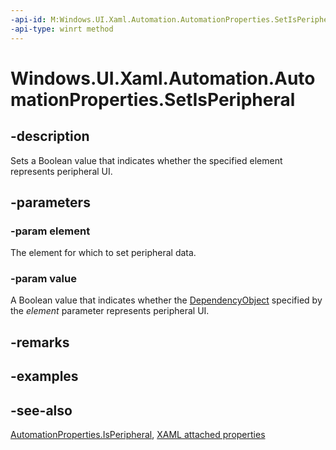 ```yaml
---
-api-id: M:Windows.UI.Xaml.Automation.AutomationProperties.SetIsPeripheral(Windows.UI.Xaml.DependencyObject,System.Boolean)
-api-type: winrt method
---
```


<!-- Method syntax
public void SetIsPeripheral(Windows.UI.Xaml.DependencyObject element, System.Boolean value)
-->

# Windows.UI.Xaml.Automation.AutomationProperties.SetIsPeripheral

## -description
Sets a Boolean value that indicates whether the specified element represents peripheral UI.



## -parameters
### -param element
The element for which to set peripheral data.

### -param value
A Boolean value that indicates whether the [DependencyObject](../windows.ui.xaml/dependencyobject.md) specified by the *element* parameter represents peripheral UI.

## -remarks

## -examples

## -see-also

[AutomationProperties.IsPeripheral](automationproperties_isperipheral.md), [XAML attached properties](/windows/uwp/xaml-platform/attached-properties-overview)
